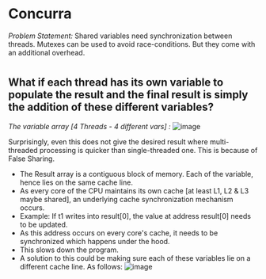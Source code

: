 # Concurra

*Problem Statement:* Shared variables need synchronization between threads. Mutexes can be used to avoid race-conditions. But they come with an additional overhead.
#
## What if each thread has its own variable to populate the result and the final result is simply the addition of these different variables?

*The variable array [4 Threads - 4 different vars] :*
![image](https://github.com/user-attachments/assets/931cbba1-44cd-40c3-a733-4af480d5e5c4)

Surprisingly, even this does not give the desired result where multi-threaded processing is quicker than single-threaded one. This is because of False Sharing.
- The Result array is a contiguous block of memory. Each of the variable, hence lies on the same cache line.
- As every core of the CPU maintains its own cache [at least L1, L2 & L3 maybe shared], an underlying cache synchronization mechanism occurs.
- Example: If t1 writes into result[0], the value at address result[0] needs to be updated.
- As this address occurs on every core's cache, it needs to be synchronized which happens under the hood.
- This slows down the program.
- A solution to this could be making sure each of these variables lie on a different cache line. As follows:
![image](https://github.com/user-attachments/assets/bcafd165-30fd-4425-8ce4-fc7c18f5e106)

